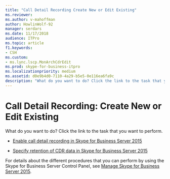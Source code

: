 ```yaml
---
title: "Call Detail Recording Create New or Edit Existing"
ms.reviewer: 
ms.author: v-mahoffman
author: HowlinWolf-92
manager: serdars
ms.date: 11/17/2018
audience: ITPro
ms.topic: article
f1.keywords:
- CSH
ms.custom:
- ms.lync.lscp.MonArchCdrEdit
ms.prod: skype-for-business-itpro
ms.localizationpriority: medium
ms.assetid: d0e9b4d0-7110-4a29-b5e5-0e116ea6fa9c
description: "What do you want to do? Click the link to the task that you want to perform."
---
```


# Call Detail Recording: Create New or Edit Existing
 
What do you want to do? Click the link to the task that you want to perform.
  
- [Enable call detail recording in Skype for Business Server 2015](../../manage/health-and-monitoring/enable-cdr.md)
    
- [Specify retention of CDR data in Skype for Business Server 2015](../../manage/health-and-monitoring/specify-retention-of-data.md)
    
For details about the different procedures that you can perform by using the Skype for Business Server Control Panel, see [Manage Skype for Business Server 2015](../../manage/manage.md).

